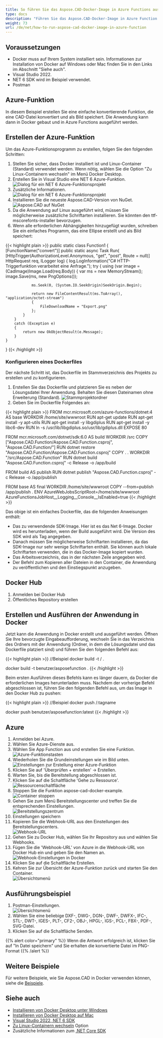 ```yaml
---
title: So führen Sie das Aspose.CAD-Docker-Image in Azure Functions aus
type: docs
description: "Führen Sie das Aspose.CAD-Docker-Image in Azure Function aus."
weight: 73
url: /de/net/how-to-run-aspose-cad-docker-image-in-azure-function
---
```


## Voraussetzungen
- Docker muss auf Ihrem System installiert sein. Informationen zur Installation von Docker auf Windows oder Mac finden Sie in den Links im Abschnitt "Siehe auch".
- Visual Studio 2022.
- NET 6 SDK wird im Beispiel verwendet.
- Postman

## Azure-Funktion

In diesem Beispiel erstellen Sie eine einfache konvertierende Funktion, die eine CAD-Datei konvertiert und als Bild speichert. Die Anwendung kann dann in Docker gebaut und in Azure Functions ausgeführt werden.

## Erstellen der Azure-Funktion

Um das Azure-Funktionsprogramm zu erstellen, folgen Sie den folgenden Schritten:
1. Stellen Sie sicher, dass Docker installiert ist und Linux-Container (Standard) verwendet werden. Wenn nötig, wählen Sie die Option "Zu Linux-Containern wechseln" im Menü Docker Desktop.
1. Erstellen Sie in Visual Studio eine NET 6 Azure-Funktion.<br>
![Dialog für ein NET 6 Azure-Funktionsprojekt](/_assets/Create-project.png)<br>
1. Zusätzliche Informationen.<br>
![Dialog für ein NET 6 Azure-Funktionsprojekt](/_assets/Additional-information.png)<br>
1. Installieren Sie die neueste Aspose.CAD-Version von NuGet.<br>
![Aspose.CAD auf NuGet](/_assets/NuGet.png)<br>
1. Da die Anwendung auf Linux ausgeführt wird, müssen Sie möglicherweise zusätzliche Schriftarten installieren. Sie könnten den ttf-mscorefonts-installer bevorzugen.
1. Wenn alle erforderlichen Abhängigkeiten hinzugefügt wurden, schreiben Sie ein einfaches Programm, das eine Ellipse erstellt und als Bild speichert:<br>

{{< highlight plain >}}
public static class Function1
{
    [FunctionName("convert")]
    public static async Task<IActionResult> Run(
        [HttpTrigger(AuthorizationLevel.Anonymous, "get", "post", Route = null)] HttpRequest req,
        ILogger log)
    {
        log.LogInformation("C# HTTP-Triggerfunktion verarbeitet eine Anfrage.");
        try
        {
            using (var image = (CadImage)Image.Load(req.Body))
            {
                var ms = new MemoryStream();
                image.Save(ms, new PngOptions());

                ms.Seek(0, (System.IO.SeekOrigin)SeekOrigin.Begin);

                return new FileContentResult(ms.ToArray(), "application/octet-stream")
                {
                    FileDownloadName = "Export.png"
                };
            }
        }
        catch (Exception e)
        {
            return new OkObjectResult(e.Message);
        }
    }
}
{{< /highlight >}}

### Konfigurieren eines Dockerfiles

 Der nächste Schritt ist, das Dockerfile im Stammverzeichnis des Projekts zu erstellen und zu konfigurieren.

1. Erstellen Sie das Dockerfile und platzieren Sie es neben der Lösungsdatei Ihrer Anwendung. Behalten Sie diesen Dateinamen ohne Erweiterung (Standard).
![Stammprojektordner](/_assets/root-folder.png)<br>
1. Geben Sie im Dockerfile Folgendes an:


{{< highlight plain >}}
FROM mcr.microsoft.com/azure-functions/dotnet:4 AS base
WORKDIR /home/site/wwwroot
RUN apt-get update
RUN apt-get install -y apt-utils
RUN apt-get install -y libgdiplus
RUN apt-get install -y libc6-dev 
RUN ln -s /usr/lib/libgdiplus.so/usr/lib/gdiplus.dll
EXPOSE 80

FROM mcr.microsoft.com/dotnet/sdk:6.0 AS build
WORKDIR /src
COPY ["Aspose.CAD.Function/Aspose.CAD.Function.csproj", "Aspose.CAD.Function/"]
RUN dotnet restore "Aspose.CAD.Function/Aspose.CAD.Function.csproj"
COPY . .
WORKDIR "/src/Aspose.CAD.Function"
RUN dotnet build "Aspose.CAD.Function.csproj" -c Release -o /app/build

FROM build AS publish
RUN dotnet publish "Aspose.CAD.Function.csproj" -c Release -o /app/publish

FROM base AS final
WORKDIR /home/site/wwwroot
COPY --from=publish /app/publish .
ENV AzureWebJobsScriptRoot=/home/site/wwwroot \
    AzureFunctionsJobHost__Logging__Console__IsEnabled=true
{{< /highlight >}}

 Das obige ist ein einfaches Dockerfile, das die folgenden Anweisungen enthält:

- Das zu verwendende SDK-Image. Hier ist es das Net 6-Image. Docker wird es herunterladen, wenn der Build ausgeführt wird. Die Version des SDK wird als Tag angegeben.
- Danach müssen Sie möglicherweise Schriftarten installieren, da das SDK-Image nur sehr wenige Schriftarten enthält. Sie können auch lokale Schriftarten verwenden, die in das Docker-Image kopiert wurden.
- Das Arbeitsverzeichnis, das in der nächsten Zeile angegeben wird.
- Der Befehl zum Kopieren aller Dateien in den Container, die Anwendung zu veröffentlichen und den Einstiegspunkt anzugeben.

## Docker Hub
1. Anmelden bei Docker Hub
1. Öffentliches Repository erstellen

## Erstellen und Ausführen der Anwendung in Docker

 Jetzt kann die Anwendung in Docker erstellt und ausgeführt werden. Öffnen Sie Ihre bevorzugte Eingabeaufforderung, wechseln Sie in das Verzeichnis des Ordners mit der Anwendung (Ordner, in dem die Lösungsdatei und das Dockerfile platziert sind) und führen Sie den folgenden Befehl aus:

{{< highlight plain >}}
//Beispiel
docker build -t <benutzername>/<repositoryname> .

docker build -t benutzer/asposefunction .
{{< /highlight >}}
 
Beim ersten Ausführen dieses Befehls kann es länger dauern, da Docker die erforderlichen Images herunterladen muss. Nachdem der vorherige Befehl abgeschlossen ist, führen Sie den folgenden Befehl aus, um das Image in den Docker Hub zu pushen:
 
{{< highlight plain >}}
//Beispiel
docker push <benutzername>/<repositoryname>:tagname

docker push benutzer/asposefunction:latest
{{< /highlight >}}

## Azure

1. Anmelden bei Azure.
1. Wählen Sie Azure-Dienste aus.
1. Wählen Sie App Function aus und erstellen Sie eine Funktion.<br>
![Azure-Funktionstasten](/_assets/create-function.png)<br>
1. Wiederholen Sie die Grundeinstellungen wie im Bild unten.<br>
![Einstellungen zur Erstellung einer Azure-Funktion](/_assets/create-function-setting.png)<br>
1. Klicken Sie auf 'Überprüfen + erstellen' -> Erstellen.
1. Warten Sie, bis die Bereitstellung abgeschlossen ist.
1. Klicken Sie auf die Schaltfläche 'Gehe zu Ressource'.<br>
![Ressourcenschaltfläche](/_assets/go-to-resource.png)<br>
1. Stoppen Sie die Funktion aspose-cad-docker-example.<br>
![Container stoppen](/_assets/stop-container.png)<br>
1. Gehen Sie zum Menü Bereitstellungscenter und treffen Sie die entsprechenden Einstellungen.<br>
![Bereitstellungszentrum](/_assets/deployment-center.png)<br>
1. Einstellungen speichern
1. Kopieren Sie die Webhook-URL aus den Einstellungen des Bereitstellungscenters.<br>
![Webhook-URL](/_assets/webhook-url.png)<br>
1. Gehen Sie zu Docker Hub, wählen Sie Ihr Repository aus und wählen Sie Webhooks.
1. Fügen Sie die 'Webhook-URL' von Azure in die Webhook-URL von Docker Hub ein und geben Sie den Namen an.<br>
![Webhook-Einstellungen in Docker](/_assets/webhook.png)<br>
1. Klicken Sie auf die Schaltfläche Erstellen.
1. Kehren Sie zur Übersicht der Azure-Funktion zurück und starten Sie den Container.<br>
![Übersichtsmenü](/_assets/overview.png)<br>

## Ausführungsbeispiel

1. Postman-Einstellungen.<br>
![Übersichtsmenü](/_assets/postman-settings.png)<br>
1. Wählen Sie eine beliebige DXF-, DWG-, DGN-, DWF-, DWFX-, IFC-, STL-, DWT-, IGES-, PLT-, CF2-, OBJ-, HPGL-, IGS-, PCL-, FBX-, PDF-, SVG-Datei.
1. Klicken Sie auf die Schaltfläche Senden.

{{% alert color="primary" %}} 
Wenn die Antwort erfolgreich ist, klicken Sie auf "In Datei speichern" und Sie erhalten die konvertierte Datei im PNG-Format
{{% /alert %}}

## Weitere Beispiele

Für weitere Beispiele, wie Sie Aspose.CAD in Docker verwenden können, siehe die [Beispiele](https://github.com/aspose-cad/Aspose.CAD-Documentation).

## Siehe auch

- [Installieren von Docker Desktop unter Windows](https://docs.docker.com/docker-for-windows/install/)
- [Installieren von Docker Desktop auf Mac](https://docs.docker.com/docker-for-mac/install/)
- [Visual Studio 2022, NET 6 SDK](https://docs.microsoft.com/en-us/dotnet/core/install/windows?tabs=net60#dependencies)
- [Zu Linux-Containern wechseln](https://docs.docker.com/docker-for-windows/#switch-between-windows-and-linux-containers) Option
- Zusätzliche Informationen zum [.NET Core SDK](https://hub.docker.com/_/microsoft-dotnet-sdk)
